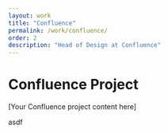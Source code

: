 ```yaml
---
layout: work
title: "Confluence"
permalink: /work/confluence/
order: 2
description: "Head of Design at Confluence"
---
```


# Confluence Project

[Your Confluence project content here]

asdf